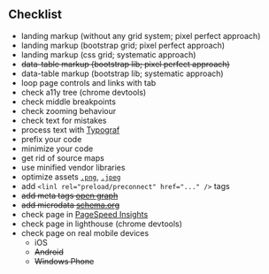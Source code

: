 
## Checklist
- landing markup (without any grid system; pixel perfect approach)
- landing markup (bootstrap grid; pixel perfect approach)
- landing markup (css grid; systematic approach)
- ~~data-table markup (bootstrap lib; pixel perfect approach)~~
- data-table markup (bootstrap lib; systematic approach)
- loop page controls and links with tab
- check a11y tree (chrome devtools)
- check middle breakpoints
- check zooming behaviour
- check text for mistakes
- process text with [Typograf](https://www.artlebedev.ru/tools/typograf/)
- prefix your code
- minimize your code
- get rid of source maps
- use minified vendor libraries
- optimize assets [`.png`](https://tinypng.com/), [`.jpeg`](https://tinyjpg.com/)
- add `<linl rel="preload/preconnect" href="..." />` tags
- ~~add meta tags [open graph](http://ogp.me/)~~
- ~~add microdata [schema.org](https://schema.org/)~~
- check page in [PageSpeed Insights](https://developers.google.com/speed/pagespeed/insights/)
- check page in lighthouse (chrome devtools)
- check page on real mobile devices
	- iOS
	- ~~Android~~
	- ~~Windows Phone~~
